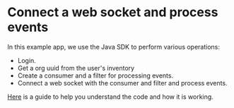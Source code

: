 # Connect a web socket and process events
In this example app, we use the Java SDK to perform various operations:
* Login.
* Get a org uuid from the user's inventory
* Create a consumer and a filter for processing events.
* Connect a web socket with the consumer and filter and process events. 

[Here](https://github.com/ilanddev/java-sdk/wiki/Websocket-Event-processing) is a guide to help you understand the code and how it is working.
